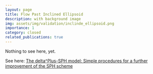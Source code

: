 ```yaml
---
layout: page
title: Flow Past Inclined Ellipsoid
description: with background image
img: assets/img/validation/inclinde_ellipsoid.png
importance: 1
category: closed
related_publications: true
---
```


Nothing to see here, yet.

See here: [The delta^Plus-SPH model: Simple procedures for a further improvement of the SPH scheme](https://www.sciencedirect.com/science/article/pii/S0045782516309112)

